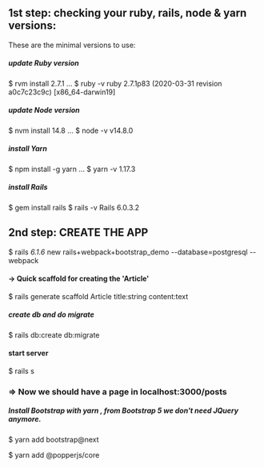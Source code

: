 ## 1st step: checking your ruby, rails, node & yarn versions:

These are the minimal versions to use:

##### update Ruby version
$ rvm install 2.7.1
...
$ ruby -v
ruby 2.7.1p83 (2020-03-31 revision a0c7c23c9c) [x86_64-darwin19]
##### update Node version
$ nvm install 14.8
...
$ node -v
v14.8.0
##### install Yarn
$ npm install -g yarn
...
$ yarn -v
1.17.3
##### install Rails
$ gem install rails
$ rails -v
Rails 6.0.3.2



## 2nd step: CREATE THE APP 
$ rails _6.1.6_ new rails+webpack+bootstrap_demo --database=postgresql --webpack

#### -> Quick scaffold for creating the 'Article' 
$ rails generate scaffold Article title:string content:text

##### create db and do migrate
$ rails db:create db:migrate 

#### start server
$ rails s

### => Now we should have a page in localhost:3000/posts

##### Install Bootstrap with yarn , from Bootstrap 5 we don't need JQuery anymore.

$ yarn add bootstrap@next

$ yarn add @popperjs/core

